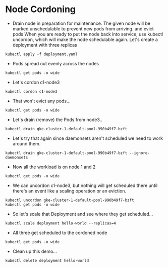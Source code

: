 # Node Cordoning

- Drain node in preparation for maintenance.
The given node will be marked unschedulable to prevent new pods from arriving. and evict pods
When you are ready to put the node back into service, use kubectl uncordon, which will make the node schedulable again.
Let's create a deployment with three replicas

```
kubectl apply -f deployment.yaml
```

- Pods spread out evenly across the nodes

```
kubectl get pods -o wide
```

- Let's cordon c1-node3

```
kubectl cordon c1-node3
```

- That won't evict any pods...

```
kubectl get pods -o wide
```

- Let's drain (remove) the Pods from node3..

```
kubectl drain gke-cluster-1-default-pool-990b49f7-bzft
```

- Let's try that again since daemonsets aren't scheduled we need to work around them.

```
kubectl drain gke-cluster-1-default-pool-990b49f7-bzft --ignore-daemonsets
```

- Now all the workload is on node 1 and 2

```
kubectl get pods -o wide
```

- We can uncordon c1-node3, but nothing will get scheduled there until there's an event like a scaling operation or an eviction.

```
kubectl uncordon gke-cluster-1-default-pool-990b49f7-bzft
kubectl get pods -o wide
```

- So let's scale that Deployment and see where they get scheduled...

```
kubectl scale deployment hello-world --replicas=4
```

- All three get scheduled to the cordoned node

```
kubectl get pods -o wide
```

- Clean up this demo...

```
kubectl delete deployment hello-world
```
